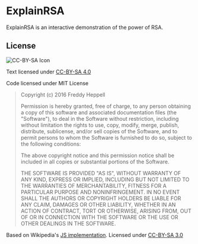 # ExplainRSA
ExplainRSA is an interactive demonstration of the power of RSA.

## License

![CC-BY-SA Icon](https://i.creativecommons.org/l/by-sa/4.0/88x31.png)

Text licensed under [CC-BY-SA 4.0](http://creativecommons.org/licenses/by-sa/4.0/)

Code licensed under MIT License
> Copyright (c) 2016 Freddy Heppell
>
>Permission is hereby granted, free of charge, to any person obtaining a copy of this software and associated documentation files (the "Software"), to deal in the Software without restriction, including without limitation the rights to use, copy, modify, merge, publish, distribute, sublicense, and/or sell copies of the Software, and to permit persons to whom the Software is furnished to do so, subject to the following conditions:
>
>The above copyright notice and this permission notice shall be included in all copies or substantial portions of the Software.
>
>THE SOFTWARE IS PROVIDED "AS IS", WITHOUT WARRANTY OF ANY KIND, EXPRESS OR IMPLIED, INCLUDING BUT NOT LIMITED TO THE WARRANTIES OF MERCHANTABILITY, FITNESS FOR A PARTICULAR PURPOSE AND NONINFRINGEMENT. IN NO EVENT SHALL THE AUTHORS OR COPYRIGHT HOLDERS BE LIABLE FOR ANY CLAIM, DAMAGES OR OTHER LIABILITY, WHETHER IN AN ACTION OF CONTRACT, TORT OR OTHERWISE, ARISING FROM, OUT OF OR IN CONNECTION WITH THE SOFTWARE OR THE USE OR OTHER DEALINGS IN THE SOFTWARE.

Based on Wikipedia's [JS implementation](https://en.wikipedia.org/wiki/RSA_(cryptosystem)#Code). Licensed under [CC-BY-SA 3.0](https://en.wikipedia.org/wiki/Wikipedia:Text_of_Creative_Commons_Attribution-ShareAlike_3.0_Unported_License)
